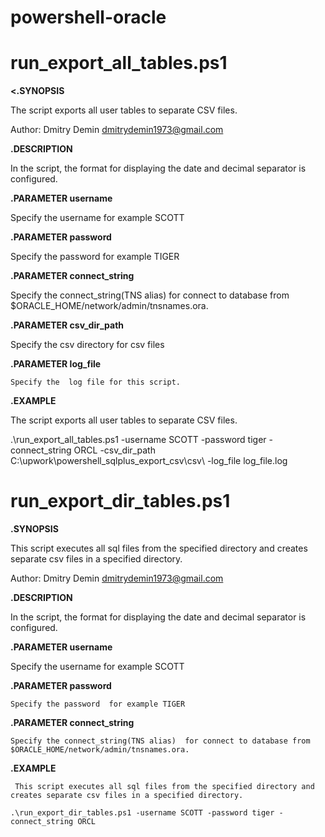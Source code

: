 # powershell-oracle

# run_export_all_tables.ps1 

**<.SYNOPSIS**

  The script exports all user tables to separate CSV files.
  
  Author: Dmitry Demin dmitrydemin1973@gmail.com
  
**.DESCRIPTION**

   In the script, the format for displaying the date and decimal separator is configured.
   
**.PARAMETER username**

  Specify the username  for example SCOTT
  
**.PARAMETER password**

  Specify the password  for example TIGER
  
**.PARAMETER connect_string**

  Specify the connect_string(TNS alias)  for connect to database from $ORACLE_HOME/network/admin/tnsnames.ora.  
  
 **.PARAMETER csv_dir_path**
 
  Specify the csv directory for csv files
  
**.PARAMETER  log_file**

    Specify the  log file for this script.  
  
**.EXAMPLE**

The script exports all user tables to separate CSV files.

  .\run_export_all_tables.ps1 -username SCOTT -password tiger -connect_string ORCL -csv_dir_path C:\upwork\powershell_sqlplus_export_csv\csv\  -log_file log_file.log
>

# run_export_dir_tables.ps1

**.SYNOPSIS**

   This script executes all sql files from the specified directory and creates separate csv files in a specified directory.
     
   Author: Dmitry Demin dmitrydemin1973@gmail.com

**.DESCRIPTION**

   In the script, the format for displaying the date and decimal separator is configured.

**.PARAMETER username**

   Specify the username  for example SCOTT

**.PARAMETER password**

    Specify the password  for example TIGER

**.PARAMETER connect_string**
    
    Specify the connect_string(TNS alias)  for connect to database from $ORACLE_HOME/network/admin/tnsnames.ora.  

 **.EXAMPLE**
 
     This script executes all sql files from the specified directory and creates separate csv files in a specified directory.
     
    .\run_export_dir_tables.ps1 -username SCOTT -password tiger -connect_string ORCL


